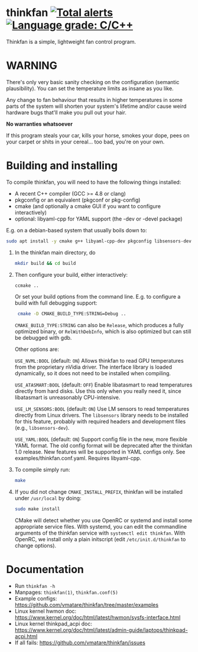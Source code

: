 # thinkfan [![Total alerts](https://img.shields.io/lgtm/alerts/g/vmatare/thinkfan.svg?logo=lgtm&logoWidth=18)](https://lgtm.com/projects/g/vmatare/thinkfan/alerts/)[![Language grade: C/C++](https://img.shields.io/lgtm/grade/cpp/g/vmatare/thinkfan.svg?logo=lgtm&logoWidth=18)](https://lgtm.com/projects/g/vmatare/thinkfan/context:cpp)
Thinkfan is a simple, lightweight fan control program. 

# WARNING
There's only very basic sanity checking on the configuration (semantic
plausibility). You can set the temperature limits as insane as you like.

Any change to fan behaviour that results in higher temperatures in some parts
of the system will shorten your system's lifetime and/or cause weird hardware
bugs that'll make you pull out your hair.

   **No warranties whatsoever**

If this program steals your car, kills your horse, smokes your dope, pees
on your carpet or shits in your cereal... too bad, you're on your own.


# Building and installing
To compile thinkfan, you will need to have the following things installed:
- A recent C++ compiler (GCC >= 4.8 or clang)
- pkgconfig or an equivalent (pkgconf or pkg-config)
- cmake (and optionally a cmake GUI if you want to configure interactively)
- optional: libyaml-cpp for YAML support (the -dev or -devel package)

E.g. on a debian-based system that usually boils down to:
```bash
sudo apt install -y cmake g++ libyaml-cpp-dev pkgconfig libsensors-dev
```

1. In the thinkfan main directory, do
   ```bash
   mkdir build && cd build
   ```

2. Then configure your build, either interactively:
   ```bash
   ccmake ..
   ```
   Or set your build options from the command line. E.g. to configure a build
   with full debugging support:
   ```bash
    cmake -D CMAKE_BUILD_TYPE:STRING=Debug ..
    ```

   `CMAKE_BUILD_TYPE:STRING` can also be `Release`, which produces a fully
   optimized binary, or `RelWithDebInfo`, which is also optimized but can
   still be debugged with gdb.
   
   Other options are:

   `USE_NVML:BOOL` (default: `ON`)
       Allows thinkfan to read GPU temperatures from the proprietary nVidia
       driver. The interface library is loaded dynamically, so it does not
       need to be installed when compiling.

   `USE_ATASMART:BOOL` (default: `OFF`)
       Enable libatasmart to read temperatures directly from hard disks. Use
       this only when you really need it, since libatasmart is unreasonably
       CPU-intensive.

   `USE_LM_SENSORS:BOOL` (default: `ON`)
       Use LM sensors to read temperatures directly from Linux drivers.
       The `libsensors` library needs to be installed for this feature, probably
       with required headers and development files (e.g., `libsensors-dev`).

   `USE_YAML:BOOL` (default: `ON`)
       Support config file in the new, more flexible YAML format. The old
       config format will be deprecated after the thinkfan 1.0 release. New
       features will be supported in YAML configs only. See
       examples/thinkfan.conf.yaml.  Requires libyaml-cpp.


3. To compile simply run:
   ```bash
   make
   ```

4. If you did not change `CMAKE_INSTALL_PREFIX`, thinkfan will be installed
   under `/usr/local` by doing:
   ```bash
   sudo make install
   ```
   
   CMake will detect whether you use OpenRC or systemd and install some
   appropriate service files. With systemd, you can edit the commandline
   arguments of the thinkfan service with `systemctl edit thinkfan`.
   With OpenRC, we install only a plain initscript (edit `/etc/init.d/thinkfan`
   to change options).



# Documentation
- Run `thinkfan -h`
- Manpages: `thinkfan(1)`, `thinkfan.conf(5)`
- Example configs: https://github.com/vmatare/thinkfan/tree/master/examples
- Linux kernel hwmon doc: https://www.kernel.org/doc/html/latest/hwmon/sysfs-interface.html
- Linux kernel thinkpad_acpi doc: https://www.kernel.org/doc/html/latest/admin-guide/laptops/thinkpad-acpi.html
- If all fails: https://github.com/vmatare/thinkfan/issues
